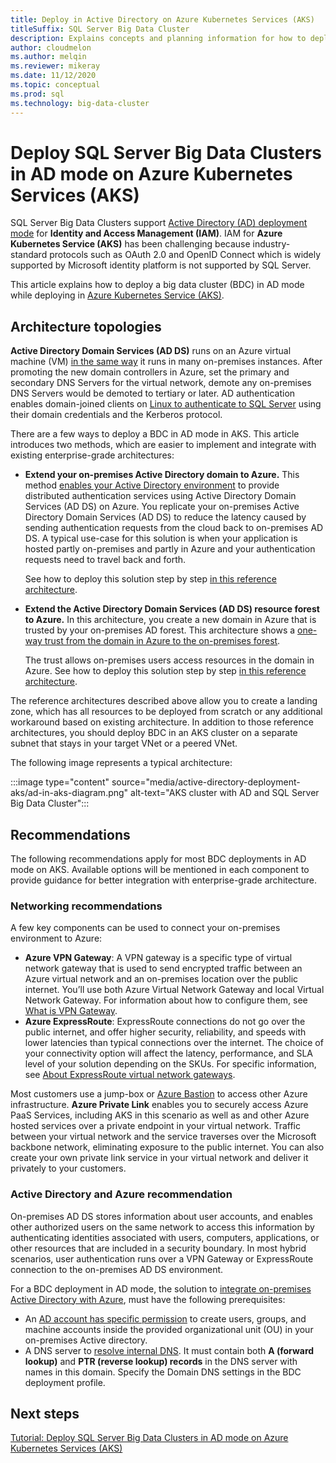 ```yaml
---
title: Deploy in Active Directory on Azure Kubernetes Services (AKS)
titleSuffix: SQL Server Big Data Cluster
description: Explains concepts and planning information for how to deploy SQL Server Big Data Clusters in AD mode on Azure Kubernetes Services (AKS).
author: cloudmelon
ms.author: melqin
ms.reviewer: mikeray
ms.date: 11/12/2020
ms.topic: conceptual
ms.prod: sql
ms.technology: big-data-cluster
---
```


# Deploy SQL Server Big Data Clusters in AD mode on Azure Kubernetes Services (AKS)

SQL Server Big Data Clusters support [Active Directory (AD) deployment mode](./active-directory-prerequisites.md) for **Identity and Access Management (IAM)**. IAM for **Azure Kubernetes Service (AKS)** has been challenging because industry-standard protocols such as OAuth 2.0 and OpenID Connect which is widely supported by Microsoft identity platform is not supported by SQL Server.  

This article explains how to deploy a big data cluster (BDC) in AD mode while deploying in [Azure Kubernetes Service (AKS)](/azure/aks/intro-kubernetes). 

## Architecture topologies

**Active Directory Domain Services (AD DS)** runs on an Azure virtual machine (VM) [in the same way](/windows-server/identity/ad-ds/deploy/virtual-dc/adds-on-azure-vm) it runs in many on-premises instances.  After promoting the new domain controllers in Azure, set the primary and secondary DNS Servers for the virtual network, demote any on-premises DNS Servers would be demoted to tertiary or later. AD authentication enables domain-joined clients on [Linux to authenticate to SQL Server](../linux/sql-server-linux-active-directory-auth-overview.md) using their domain credentials and the Kerberos protocol.

There are a few ways to deploy a BDC in AD mode in AKS.  This article introduces two methods, which are easier to implement and integrate with existing enterprise-grade architectures:

* **Extend your on-premises Active Directory domain to Azure.** This method [enables your Active Directory environment](/azure/architecture/reference-architectures/identity/adds-extend-domain) to provide distributed authentication services using Active Directory Domain Services (AD DS) on Azure. You replicate your on-premises Active Directory Domain Services (AD DS) to reduce the latency caused by sending authentication requests from the cloud back to on-premises AD DS. A typical use-case for this solution is when your application is hosted partly on-premises and partly in Azure and your authentication requests need to travel back and forth.

   See how to deploy this solution step by step [in this reference architecture](https://github.com/mspnp/identity-reference-architectures/tree/master/adds-extend-domain).

* **Extend the Active Directory Domain Services (AD DS) resource forest to Azure.** In this architecture, you create a new domain in Azure that is trusted by your on-premises AD forest. This architecture shows a [one-way trust from the domain in Azure to the on-premises forest](/azure/architecture/reference-architectures/identity/adds-forest).

   The trust allows on-premises users access resources in the domain in Azure. See how to deploy this solution step by step [in this reference architecture](https://github.com/mspnp/identity-reference-architectures/tree/master/adds-forest).

The reference architectures described above allow you to create a landing zone, which has all resources to be deployed from scratch or any additional workaround based on existing architecture. In addition to those reference architectures, you should deploy BDC in an AKS cluster on a separate subnet that stays in your target VNet or a peered VNet.

The following image represents a typical architecture:

:::image type="content" source="media/active-directory-deployment-aks/ad-in-aks-diagram.png" alt-text="AKS cluster with AD and SQL Server Big Data Cluster":::

## Recommendations

The following recommendations apply for most BDC deployments in AD mode on AKS. Available options will be mentioned in each component to provide guidance for better integration with enterprise-grade architecture.

### Networking recommendations

A few key components can be used to connect your on-premises environment to Azure:

* **Azure VPN Gateway**: A VPN gateway is a specific type of virtual network gateway that is used to send encrypted traffic between an Azure virtual network and an on-premises location over the public internet. You’ll use both Azure Virtual Network Gateway and local Virtual Network Gateway. For information about how to configure them, see [What is VPN Gateway](/azure/vpn-gateway/vpn-gateway-about-vpngateways).
* **Azure ExpressRoute**: ExpressRoute connections do not go over the public internet, and offer higher security, reliability, and speeds with lower latencies than typical connections over the internet. The choice of your connectivity option will affect the latency, performance, and SLA level of your solution depending on the SKUs. For specific information, see [About ExpressRoute virtual network gateways](/azure/expressroute/expressroute-about-virtual-network-gateways).

Most customers use a jump-box or [Azure Bastion](/azure/bastion/bastion-overview) to access other Azure infrastructure. **Azure Private Link** enables you to securely access Azure PaaS Services, including AKS in this scenario as well as and other Azure hosted services over a private endpoint in your virtual network. Traffic between your virtual network and the service traverses over the Microsoft backbone network, eliminating exposure to the public internet. You can also create your own private link service in your virtual network and deliver it privately to your customers.

### Active Directory and Azure recommendation

On-premises AD DS stores information about user accounts, and enables other authorized users on the same network to access this information by authenticating identities associated with users, computers, applications, or other resources that are included in a security boundary. In most hybrid scenarios, user authentication runs over a VPN Gateway or ExpressRoute connection to the on-premises AD DS environment.  

For a BDC deployment in AD mode, the solution to [integrate on-premises Active Directory with Azure](/azure/architecture/reference-architectures/identity/), must have the following prerequisites:

* An [AD account has specific permission](active-directory-prerequisites.md) to create users, groups, and machine accounts inside the provided organizational unit (OU) in your on-premises Active directory.
* A DNS server to [resolve internal DNS](active-directory-dns-reconciliation.md). It must contain both **A (forward lookup)** and **PTR (reverse lookup) records** in the DNS server with names in this domain. Specify the Domain DNS settings in the BDC deployment profile.  

## Next steps

[Tutorial: Deploy SQL Server Big Data Clusters in AD mode on Azure Kubernetes Services (AKS)](active-directory-deployment-aks-tutorial.md)